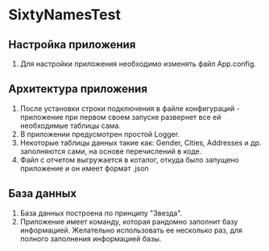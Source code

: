 # SixtyNamesTest
## Настройка приложения
1. Для настройки приложения необходимо изменять файл App.config.
## Архитектура приложения
1. После установки строки подключения в файле конфигураций - приложение при первом своем запуске развернет все ей необходимые таблицы сама.
2. В приложении предусмотрен простой Logger.
3. Некоторые таблицы данных такие как: Gender, Cities, Addresses и др. заполняются сами, на основе перечислений в коде.
4. Файл с отчетом выгружается в коталог, откуда было запущено приложение и он имеет формат .json
## База данных
1. База данных построена по принципу "Звезда".
2. Приложение имеет команду, которая рандомно заполнит базу информацией. Желательно использовать ее несколько раз, для полного заполнения информацией базы.
